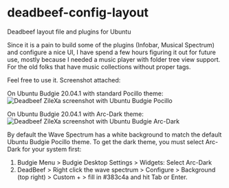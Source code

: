 # deadbeef-config-layout
Deadbeef layout file and plugins for Ubuntu

Since it is a pain to build some of the plugins (Infobar, Musical Spectrum) and configure a nice UI, I have spend a few hours figuring it out for future use, mostly because I needed a music player with folder tree view support. For the old folks that have music collections without proper tags. 

Feel free to use it. Screenshot attached:

On Ubuntu Budgie 20.04.1 with standard Pocillo theme:
![Deadbeef ZileXa screenshot with Ubuntu Budgie Pocillo](https://i.ibb.co/Cb0TWZb/Screenshot-from-2020-08-08-15-22-16.png)

On Ubuntu Budgie 20.04.1 with Arc-Dark theme:
![Deadbeef ZileXa screenshot with Ubuntu Budgie Arc-Dark](https://i.ibb.co/Cb1rHsy/Screenshot-from-2020-08-08-15-24-06.png)

By default the Wave Spectrum has a white background to match the default Ubuntu Budgie Pocillo theme. To get the dark theme, you must select Arc-Dark for your system first:

1. Budgie Menu > Budgie Desktop Settings > Widgets: Select Arc-Dark
2. DeadBeef > Right click the wave spectrum > Configure > Background (top right) > Custom + > fill in #383c4a and hit Tab or Enter.
